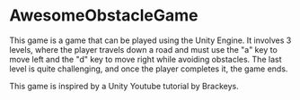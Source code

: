 # AwesomeObstacleGame

This game is a game that can be played using the Unity Engine. It involves 3 levels, where the player travels down a road and must use the
"a" key to move left and the "d" key to move right while avoiding obstacles. The last level is quite challenging, and once the player
completes it, the game ends.

This game is inspired by a Unity Youtube tutorial by Brackeys.
